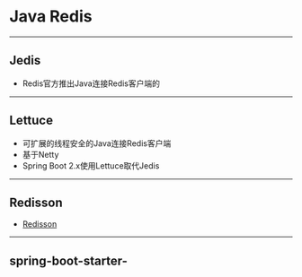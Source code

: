 # Java Redis

---
## Jedis

- Redis官方推出Java连接Redis客户端的


---
## Lettuce

- 可扩展的线程安全的Java连接Redis客户端
- 基于Netty
- Spring Boot 2.x使用Lettuce取代Jedis


---
## Redisson
- [Redisson](redisson.md)

---
## spring-boot-starter-